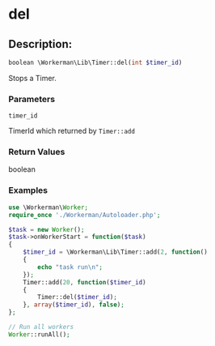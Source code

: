 # del
## Description:
```php
boolean \Workerman\Lib\Timer::del(int $timer_id)
```
Stops a Timer.

### Parameters
``` timer_id ```

TimerId which returned by ```Timer::add```

### Return Values
boolean


### Examples

```php
use \Workerman\Worker;
require_once './Workerman/Autoloader.php';

$task = new Worker();
$task->onWorkerStart = function($task)
{
    $timer_id = \Workerman\Lib\Timer::add(2, function()
    {
        echo "task run\n";
    });
    Timer::add(20, function($timer_id)
    {
        Timer::del($timer_id);
    }, array($timer_id), false);
};

// Run all workers
Worker::runAll();
```
